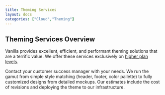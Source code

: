 ```yaml
---
title: Theming Services
layout: docs
categories: ["Cloud","Theming"]
---
```


## Theming Services Overview

Vanilla provides excellent, efficient, and performant theming solutions that are a terrific value. We offer these services exclusively on [higher plan levels](http://vanillaforums.com/plans).

Contact your customer success manager with your needs. We run the gamut from simple style matching (header, footer, color pallette) to fully customized designs from detailed mockups. Our estimates include the cost of revisions and deploying the theme to our infrastructure.
